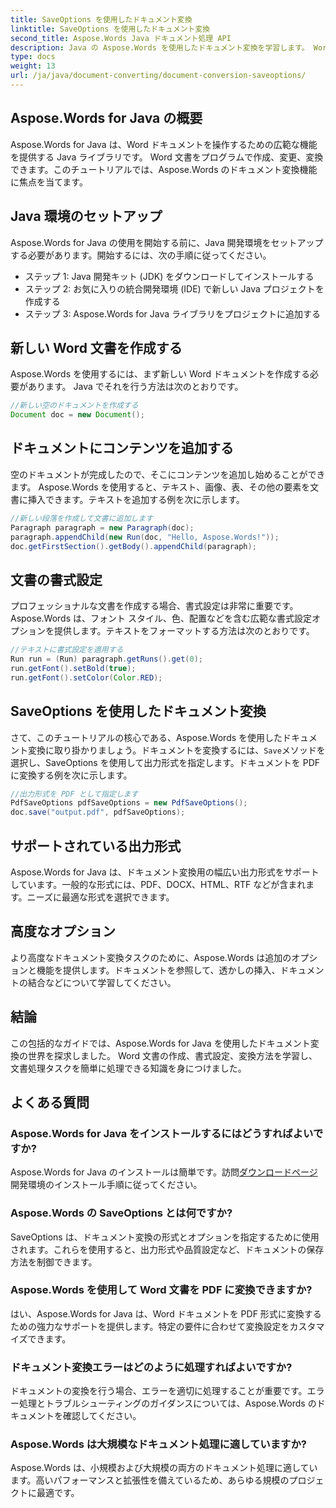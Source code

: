 ```yaml
---
title: SaveOptions を使用したドキュメント変換
linktitle: SaveOptions を使用したドキュメント変換
second_title: Aspose.Words Java ドキュメント処理 API
description: Java の Aspose.Words を使用したドキュメント変換を学習します。 Word から PDF へのシームレスな変換に関するステップバイステップのガイド、コード例、FAQ。
type: docs
weight: 13
url: /ja/java/document-converting/document-conversion-saveoptions/
---
```


## Aspose.Words for Java の概要

Aspose.Words for Java は、Word ドキュメントを操作するための広範な機能を提供する Java ライブラリです。 Word 文書をプログラムで作成、変更、変換できます。このチュートリアルでは、Aspose.Words のドキュメント変換機能に焦点を当てます。

## Java 環境のセットアップ

Aspose.Words for Java の使用を開始する前に、Java 開発環境をセットアップする必要があります。開始するには、次の手順に従ってください。

- ステップ 1: Java 開発キット (JDK) をダウンロードしてインストールする
- ステップ 2: お気に入りの統合開発環境 (IDE) で新しい Java プロジェクトを作成する
- ステップ 3: Aspose.Words for Java ライブラリをプロジェクトに追加する

## 新しい Word 文書を作成する

Aspose.Words を使用するには、まず新しい Word ドキュメントを作成する必要があります。 Java でそれを行う方法は次のとおりです。

```java
//新しい空のドキュメントを作成する
Document doc = new Document();
```

## ドキュメントにコンテンツを追加する

空のドキュメントが完成したので、そこにコンテンツを追加し始めることができます。 Aspose.Words を使用すると、テキスト、画像、表、その他の要素を文書に挿入できます。テキストを追加する例を次に示します。

```java
//新しい段落を作成して文書に追加します
Paragraph paragraph = new Paragraph(doc);
paragraph.appendChild(new Run(doc, "Hello, Aspose.Words!"));
doc.getFirstSection().getBody().appendChild(paragraph);
```

## 文書の書式設定

プロフェッショナルな文書を作成する場合、書式設定は非常に重要です。 Aspose.Words は、フォント スタイル、色、配置などを含む広範な書式設定オプションを提供します。テキストをフォーマットする方法は次のとおりです。

```java
//テキストに書式設定を適用する
Run run = (Run) paragraph.getRuns().get(0);
run.getFont().setBold(true);
run.getFont().setColor(Color.RED);
```

## SaveOptions を使用したドキュメント変換

さて、このチュートリアルの核心である、Aspose.Words を使用したドキュメント変換に取り掛かりましょう。ドキュメントを変換するには、`Save`メソッドを選択し、SaveOptions を使用して出力形式を指定します。ドキュメントを PDF に変換する例を次に示します。

```java
//出力形式を PDF として指定します
PdfSaveOptions pdfSaveOptions = new PdfSaveOptions();
doc.save("output.pdf", pdfSaveOptions);
```

## サポートされている出力形式

Aspose.Words for Java は、ドキュメント変換用の幅広い出力形式をサポートしています。一般的な形式には、PDF、DOCX、HTML、RTF などが含まれます。ニーズに最適な形式を選択できます。

## 高度なオプション

より高度なドキュメント変換タスクのために、Aspose.Words は追加のオプションと機能を提供します。ドキュメントを参照して、透かしの挿入、ドキュメントの結合などについて学習してください。

## 結論

この包括的なガイドでは、Aspose.Words for Java を使用したドキュメント変換の世界を探求しました。 Word 文書の作成、書式設定、変換方法を学習し、文書処理タスクを簡単に処理できる知識を身につけました。

## よくある質問

### Aspose.Words for Java をインストールするにはどうすればよいですか?

 Aspose.Words for Java のインストールは簡単です。訪問[ダウンロードページ](https://releases.aspose.com/words/java/)開発環境のインストール手順に従ってください。

### Aspose.Words の SaveOptions とは何ですか?

SaveOptions は、ドキュメント変換の形式とオプションを指定するために使用されます。これらを使用すると、出力形式や品質設定など、ドキュメントの保存方法を制御できます。

### Aspose.Words を使用して Word 文書を PDF に変換できますか?

はい、Aspose.Words for Java は、Word ドキュメントを PDF 形式に変換するための強力なサポートを提供します。特定の要件に合わせて変換設定をカスタマイズできます。

### ドキュメント変換エラーはどのように処理すればよいですか?

ドキュメントの変換を行う場合、エラーを適切に処理することが重要です。エラー処理とトラブルシューティングのガイダンスについては、Aspose.Words のドキュメントを確認してください。

### Aspose.Words は大規模なドキュメント処理に適していますか?

Aspose.Words は、小規模および大規模の両方のドキュメント処理に適しています。高いパフォーマンスと拡張性を備えているため、あらゆる規模のプロジェクトに最適です。